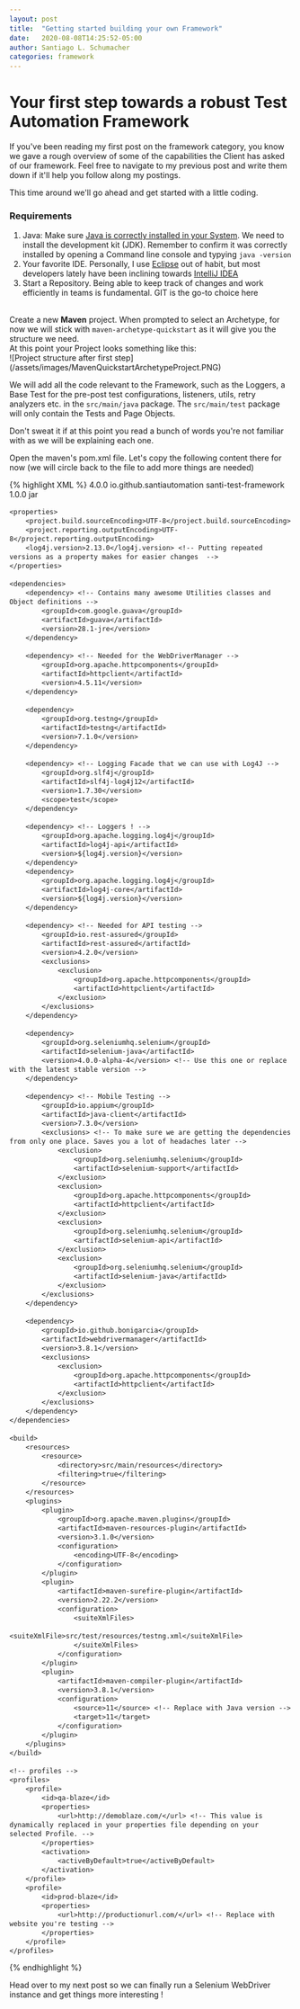 ```yaml
---
layout: post
title:  "Getting started building your own Framework"
date:   2020-08-08T14:25:52-05:00
author: Santiago L. Schumacher
categories: framework
---
```


<h1>Your first step towards a robust Test Automation Framework</h1>

If you've been reading my first post on the framework category, you know we gave a rough overview of some of the capabilities the Client has asked of our framework.
Feel free to navigate to my previous post and write them down if it'll help you follow along my postings.

This time around we'll go ahead and get started with a little coding. 

<h3>Requirements</h3>
<ol>
  <li>Java: Make sure <a href='https://java.com/en/download/help/download_options.xml'>Java is correctly installed in your System</a>. We need to install the development kit (JDK). Remember to
  confirm it was correctly installed by opening a Command line console and typying <code>java -version</code></li>
  <li>Your favorite IDE. Personally, I use <a href='https://www.eclipse.org/downloads/'>Eclipse</a> out of habit, but most developers lately have been inclining towards <a href='https://www.jetbrains.com/idea/download/'>IntelliJ IDEA</a></li>
  <li>Start a Repository. Being able to keep track of changes and work efficiently in teams is fundamental. GIT is the go-to choice here</li>
</ol>

<br/>
Create a new <strong>Maven</strong> project. When prompted to select an Archetype, for now we will stick with <code>maven-archetype-quickstart</code> as it will give you the structure we need.
<br/>
At this point your Project looks something like this:

<br/>
![Project structure after first step](/assets/images/MavenQuickstartArchetypeProject.PNG)
<br/>

We will add all the code relevant to the Framework, such as the Loggers, a Base Test for the pre-post test configurations, listeners, utils, retry analyzers etc. in the <code>src/main/java</code> package.
The  <code>src/main/test</code> package will only contain the Tests and Page Objects.

Don't sweat it if at this point you read a bunch of words you're not familiar with as we will be explaining each one.

Open the maven's pom.xml file.
Let's copy the following content there for now (we will circle back to the file to add more things are needed)


{% highlight XML %}
<project xmlns="http://maven.apache.org/POM/4.0.0"
	xmlns:xsi="http://www.w3.org/2001/XMLSchema-instance"
	xsi:schemaLocation="http://maven.apache.org/POM/4.0.0 http://maven.apache.org/xsd/maven-4.0.0.xsd">
	<modelVersion>4.0.0</modelVersion>
	<groupId>io.github.santiautomation</groupId> <!-- Replace with your company/project names! -->
	<artifactId>santi-test-framework</artifactId>
	<version>1.0.0</version>
	<packaging>jar</packaging>

	<properties>
		<project.build.sourceEncoding>UTF-8</project.build.sourceEncoding>
		<project.reporting.outputEncoding>UTF-8</project.reporting.outputEncoding>
		<log4j.version>2.13.0</log4j.version> <!-- Putting repeated versions as a property makes for easier changes  -->
	</properties>

	<dependencies>
		<dependency> <!-- Contains many awesome Utilities classes and Object definitions -->
			<groupId>com.google.guava</groupId>
			<artifactId>guava</artifactId>
			<version>28.1-jre</version>
		</dependency>
		
		<dependency> <!-- Needed for the WebDriverManager -->
			<groupId>org.apache.httpcomponents</groupId>
			<artifactId>httpclient</artifactId>
			<version>4.5.11</version>
		</dependency>
		
		<dependency>
			<groupId>org.testng</groupId>
			<artifactId>testng</artifactId>
			<version>7.1.0</version>
		</dependency>

		<dependency> <!-- Logging Facade that we can use with Log4J -->
		    <groupId>org.slf4j</groupId>
		    <artifactId>slf4j-log4j12</artifactId>
		    <version>1.7.30</version>
		    <scope>test</scope>
		</dependency>
		
		<dependency> <!-- Loggers ! -->
			<groupId>org.apache.logging.log4j</groupId>
			<artifactId>log4j-api</artifactId>
			<version>${log4j.version}</version>
		</dependency>
		<dependency>
			<groupId>org.apache.logging.log4j</groupId>
			<artifactId>log4j-core</artifactId>
			<version>${log4j.version}</version>
		</dependency>
		
		<dependency> <!-- Needed for API testing -->
			<groupId>io.rest-assured</groupId>
			<artifactId>rest-assured</artifactId>
			<version>4.2.0</version>
			<exclusions>
				<exclusion>
					<groupId>org.apache.httpcomponents</groupId>
					<artifactId>httpclient</artifactId>
				</exclusion>
			</exclusions>
		</dependency>
		
		<dependency>
			<groupId>org.seleniumhq.selenium</groupId>
			<artifactId>selenium-java</artifactId>
			<version>4.0.0-alpha-4</version> <!-- Use this one or replace with the latest stable version -->
		</dependency>
		
		<dependency> <!-- Mobile Testing -->
			<groupId>io.appium</groupId>
			<artifactId>java-client</artifactId>
			<version>7.3.0</version>
			<exclusions> <!-- To make sure we are getting the dependencies from only one place. Saves you a lot of headaches later -->
				<exclusion>
					<groupId>org.seleniumhq.selenium</groupId>
					<artifactId>selenium-support</artifactId>
				</exclusion>
				<exclusion>
					<groupId>org.apache.httpcomponents</groupId>
					<artifactId>httpclient</artifactId>
				</exclusion>
				<exclusion>
					<groupId>org.seleniumhq.selenium</groupId>
					<artifactId>selenium-api</artifactId>
				</exclusion>
				<exclusion>
					<groupId>org.seleniumhq.selenium</groupId>
					<artifactId>selenium-java</artifactId>
				</exclusion>
			</exclusions>
		</dependency>
		
		<dependency> 
			<groupId>io.github.bonigarcia</groupId>
			<artifactId>webdrivermanager</artifactId>
			<version>3.8.1</version>
			<exclusions>
				<exclusion>
					<groupId>org.apache.httpcomponents</groupId>
					<artifactId>httpclient</artifactId>
				</exclusion>
			</exclusions>
		</dependency>
	</dependencies>
	
	<build>
		<resources>
			<resource>
				<directory>src/main/resources</directory>
				<filtering>true</filtering>
			</resource>
		</resources>
		<plugins>
			<plugin>
				<groupId>org.apache.maven.plugins</groupId>
				<artifactId>maven-resources-plugin</artifactId>
				<version>3.1.0</version>
				<configuration>
					<encoding>UTF-8</encoding>
				</configuration>
			</plugin>
			<plugin>
				<artifactId>maven-surefire-plugin</artifactId>
				<version>2.22.2</version>
				<configuration>
					<suiteXmlFiles>
						<suiteXmlFile>src/test/resources/testng.xml</suiteXmlFile>
					</suiteXmlFiles>
				</configuration>
			</plugin>
			<plugin>
				<artifactId>maven-compiler-plugin</artifactId>
				<version>3.8.1</version>
				<configuration>
					<source>11</source> <!-- Replace with Java version -->
					<target>11</target>
				</configuration>
			</plugin>
		</plugins>
	</build>
	
	<!-- profiles -->
	<profiles>
		<profile>
			<id>qa-blaze</id>
			<properties>
				<url>http://demoblaze.com/</url> <!-- This value is dynamically replaced in your properties file depending on your selected Profile. -->
			</properties>
			<activation>
				<activeByDefault>true</activeByDefault>
			</activation>
		</profile>
		<profile>
			<id>prod-blaze</id>
			<properties>
				<url>http://productionurl.com/</url> <!-- Replace with website you're testing -->
			</properties>
		</profile>
	</profiles>
</project>

{% endhighlight %}

Head over to my next post so we can finally run a Selenium WebDriver instance and get things more interesting !



 

